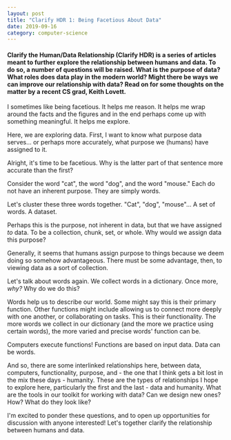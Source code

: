 ```yaml
---
layout: post
title: "Clarify HDR 1: Being Facetious About Data"
date: 2019-09-16
category: computer-science
---
```


<link rel="stylesheet" type="text/css"  href="/keiths-site/css/main.css">

#### Clarify the Human/Data Relationship (Clarify HDR) is a series of articles meant to further explore the relationship between humans and data. To do so, a number of questions will be raised. What is the purpose of data? What roles does data play in the modern world? Might there be ways we can improve our relationship with data? Read on for some thoughts on the matter by a recent CS grad, Keith Lovett.

I sometimes like being facetious. It helps me reason. It helps me wrap around the facts and the figures and in the end perhaps come up with something meaningful. It helps me explore.

Here, we are exploring data. First, I want to know what purpose data serves... or perhaps more accurately, what purpose we (humans) have assigned to it.

Alright, it's time to be facetious. Why is the latter part of that sentence more accurate than the first?

Consider the word "cat", the word "dog", and the word "mouse." Each do not have an inherent purpose. They are simply words.

Let's cluster these three words together. "Cat", "dog", "mouse"... A set of words. A dataset.

Perhaps this is the purpose, not inherent in data, but that we have assigned *to* data. To be a collection, chunk, set, or whole. Why would we assign data this purpose?

Generally, it seems that humans assign purpose to things because we deem doing so somehow advantageous. There must be some advantage, then, to viewing data as a sort of collection.

Let's talk about words again. We collect words in a dictionary. Once more, *why?* Why do we do this?

Words help us to describe our world. Some might say this is their primary function. Other functions might include allowing us to connect more deeply with one another, or collaborating on tasks. This is their functionality. The more words we collect in our dictionary (and the more we practice using certain words), the more varied and precise words' function can be.

Computers execute functions! Functions are based on input data. Data can be words.

And so, there are some interlinked relationships here, between data, computers, functionality, purpose, and - the one that I think gets a bit lost in the mix these days - humanity. These are the types of relationships I hope to explore here, particularly the first and the last - data and humanity. What are the tools in our toolkit for working with data? Can we design new ones? How? What do they look like?

I'm excited to ponder these questions, and to open up opportunities for discussion with anyone interested! Let's together clarify the relationship between humans and data.